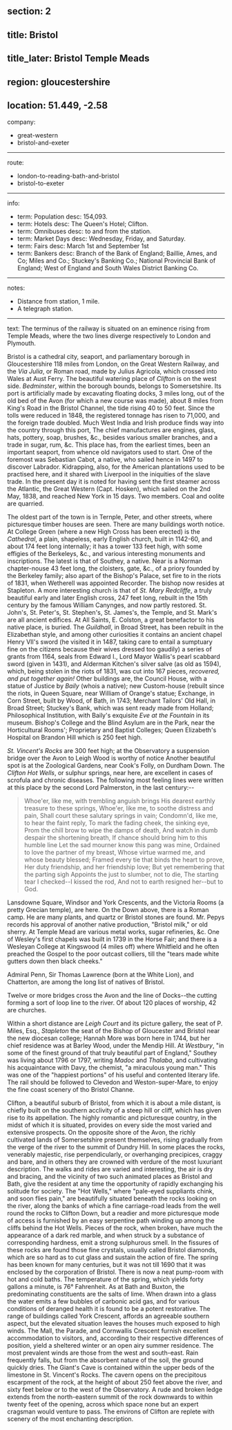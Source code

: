 section: 2
----
title: Bristol
----
title_later: Bristol Temple Meads
----
region: gloucestershire
----
location: 51.449, -2.58
----
company:
- great-western
- bristol-and-exeter
----
route:
- london-to-reading-bath-and-bristol
- bristol-to-exeter
----
info:
- term: Population
  desc: 154,093.
- term: Hotels
  desc: The Queen's Hotel; Clifton.
- term: Omnibuses
  desc: to and from the station.
- term: Market Days
  desc: Wednesday, Friday, and Saturday.
- term: Fairs
  desc: March 1st and September 1st
- term: Bankers
  desc: Branch of the Bank of England; Baillie, Ames, and Co; Miles and Co.; Stuckey's Banking Co.; National Provincial Bank of England; West of England and South Wales District Banking Co.
----
notes:
- Distance from station, 1 mile.
- A telegraph station.
----
text: The terminus of the railway is situated on an eminence rising from Temple Meads, where the two lines diverge respectively to London and Plymouth.

Bristol is a cathedral city, seaport, and parliamentary borough in Gloucestershire 118 miles from London, on the Great Western Railway, and the *Via Julia*, or Roman road, made by Julius Agricola, which crossed into Wales at Aust Ferry. The beautiful watering place of *Clifton* is on the west side. *Bedminster*, within the borough bounds, belongs to Somersetshire. Its port is artificially made by excavating floating docks, 3 miles long, out of the old bed of the Avon (for which a new course was made), about 8 miles from King's Road in the Bristol Channel, the tide rising 40 to 50 feet. Since the tolls were reduced in 1848, the registered tonnage has risen to 71,000, and the foreign trade doubled. Much West India and Irish produce finds way into the country through this port, The chief manufactures are engines, glass, hats, pottery, soap, brushes, &c., besides various smaller branches, and a trade in sugar, rum, &c. This place has, from the earliest times, been an important seaport, from whence old navigators used to start. One of the foremost was Sebastian Cabot, a native, who sailed hence in 1497 to discover Labrador. Kidrapping, also, for the American plantations used to be practised here, and it shared with Liverpool in the iniquities of the slave trade. In the present day it is noted for having sent the first steamer across the Atlantic, the Great Western (Capt. Hosken), which sailed on the 2nd May, 1838, and reached New York in 15 days. Two members. Coal and oolite are quarried.

The oldest part of the town is in Ternple, Peter, and other streets, where picturesque timber houses are seen. There are many buildings worth notice. At College Green (where a new High Cross has been erected) is the *Cathedral*, a plain, shapeless, early English church, built in 1142-60, and about 174 feet long internally; it has a tower 133 feet high, with some effigies of the Berkeleys, &c., and various interesting monuments and inscriptions. The latest is that of Southey, a native. Near is a Norman chapter-nouse 43 feet long, the cloisters, gate, &c., of a priory founded by the Berkeley family; also apart of the Bishop's Palace, set fire to in the riots of 1831, when Wetherell was appointed Recorder. The bishop now resides at Stapleton. A more interesting church is that of *St. Mary Redcliffe*, a truly beautiful early and later English cross, 247 feet long, rebuilt in the 15th century by the famous William Canynges, and now partly restored. St. John's, St. Peter's, St. Stephen's, St. James's, the Temple, and St. Mark's are all ancient edifices. At All Saints, E. Colston, a great benefactor to his native place, is buried. The *Guildhall*, in Broad Street, has been rebuilt in the Elizabethan style, and among other curiosities it contains an ancient chapel Henry VII's sword (he visited it in 1487, taking care to entail a sumptuary fine on the citizens because their wives dressed too gaudily) a series of grants from 1164, seals from Edward I., Lord Mayor Wallis's pearl scabbard sword (given in 1431), and Alderman Kitchen's silver salve (as old as 1594), which, being stolen in the riots of 1831, was cut into 167 pieces, *recovered, and put together again!* Other buildings are, the Council House, with a statue of Justice by *Baily* (whois a native); new Custom-house (rebuilt since the riots, in Queen Square, near William of Orange's statue; Exchange, in Corn Street, built by Wood, of Bath, in 1743; Merchant Tailors' Old Hall, in Broad Street; Stuckey's Bank, which was sent ready made from Holland; Philosophical Institution, with Baily's exquisite *Eve at the Fountain* in its museum. Bishop's College and the Blind Asylum are in the Park, near the Horticultural Rooms'; Proprietary and Baptist Colleges; Queen Elizabeth's Hospital on Brandon Hill which is 250 feet high.

*St. Vincent's Rocks* are 300 feet high; at the Observatory a suspension bridge over the Avon to Leigh Wood is worthy of notice Another beautiful spot is at the Zoological Gardens, near Cook's Folly, on Durdham Down. The *Clifton Hot Wells*, or sulphur springs, near here, are excellent in cases of scrofula and chronic diseases. The following most feeling lines were written at this place by the second Lord Palmerston, in the last century:--

> Whoe'er, like me, with trembling anguish brings
> His dearest earthly treasure to these springs,
> Whoe'er, like me, to soothe distress and pain,
> Shall court these salutary springs in vain;
> Condomn'd, like me, to hear the faint reply,
> To mark the fading cheek, the sinking eye,
> Prom the chill brow to wipe the damps of death,
> And watch in dumb despair the shortening breath,
> If chance should bring him to this humble line
> Let the sad mourner know this pang was mine,
> Ordained to love the partner of my breast,
> Whose virtue warmed me, and whose beauty blessed;
> Framed every tie that binds the heart to prove,
> Her duty friendship, and her friendship love;
> But yet remembering that the parting sigh
> Appoints the just to slumber, not to die,
> The starting tear I checked--I kissed the rod,
> And not to earth resigned her--but to God.

Lansdowne Square, Windsor and York Crescents, and the Victoria Rooms (a pretty Grecian temple), are here. On the Down above, there is a Roman camp. He are many plants, and quartz or Bristol stones are found. Mr. Pepys records his approval of another native production, "Bristol milk," or old sherry. At Temple Mead are various metal works, sugar refineries, &c. One of Wesley's first chapels was built in 1739 in the Horse Fair; and there is a Wesleyan College at Kingswood (4 miles off) where Whitfield and he often preached the Gospel to the poor outcast colliers, till the "tears made white gutters down then black cheeks."

Admiral Penn, Sir Thomas Lawrence (born at the White Lion), and Chatterton, are among the long list of natives of Bristol.

Twelve or more bridges cross the Avon and the line of Docks--the cutting forming a sort of loop line to the river. Of about 120 places of worship, 42 are churches.

Within a short distance are *Leigh Court* and its picture gallery, the seat of P. Miles, Esq., *Stapleton* the seat of the Bishop of Gloucester and Bristol near the new diocesan college; Hannah More was born here in 1744, but her chief residence was at Barley Wood, under the Mendip Hill. At *Westbury*, "in some of the finest ground of that truly beautiful part of England," Southey was living about 1796 or 1797, writing *Madoc* and *Thalaba*, and cultivating his acquaintance with Davy, the chemist, "a miraculous young man." This was one of the "happiest portions" of his useful and contented literary life. The rail should be followed to Clevedon and Weston-super-Mare, to enjoy the fine coast scenery of tho Bristol Channe.

<span class="u-smcp">Clifton</span>, a beautiful suburb of Bristol, from which it is about a mile distant, is chiefly built on the southern acclivity of a steep hill or cliff, which has given rise to its appellation. The highly romantic and picturesque country, in the midst of which it is situated, provides on every side the most varied and extensive prospects. On the opposite shore of the Avon, the richly cultivated lands of Somersetshire present themselves, rising gradually from the verge of the river to the summit of Dundry Hill. In some places the rocks, venerably majestic, rise perpendicularly, or overhanging precipices, craggy and bare, and in others they are crowned with verdure of the most luxuriant description. The walks and rides are varied and interesting, the air is dry and bracing, and the vicinity of two such animated places as Bristol and Bath, give the resident at any time the opportunity of rapidly exchanging his solitude for society. The "Hot Wells," where "pale-eyed suppliants chink, and soon flies pain," are beautifully situated beneath the rocks looking on the river, along the banks of which a fine carriage-road leads from the well round the rocks to Clifton Down, but a readier and more picturesque mode of access is furnished by an easy serpentine path winding up among the cliffs behind the Hot Wells. Pieces of the rock, when broken, have much the appearance of a dark red marble, and when struck by a substance of corresponding hardness, emit a strong sulphurous smell. In the fissures of these rocks are found those fine crystals, usually called Bristol diamonds, which are so hard as to cut glass and sustain the action of fire. The spring has been known for many centuries, but it was not till 1690 that it was enclosed by the corporation of Bristol. There is now a neat pump-room with hot and cold baths. The temperature of the spring, which yields forty gallons a minute, is 76° Fahrenheit. As at Bath and Buxton, the predominating constituents are the salts of lime. When drawn into a glass the water emits a few bubbles of carbonic acid gas, and for various conditions of deranged health it is found to be a potent restorative. The range of buildings called York Crescent, affords an agreeable southern aspect, but the elevated situation leaves the houses much exposed to high winds. The Mall, the Parade, and Cornwallis Crescent furnish excellent accommodation to visitors, and, according to their respective differences of position, yield a sheltered winter or an open airy summer residence. The most prevalent winds are those from the west and south-east. Rain frequently falls, but from the absorbent nature of the soil, the ground quickly dries. The Giant's Cave is contained within the upper beds of the limestone in St. Vincent's Rocks. The cavern opens on the precipitous escarpment of the rock, at the height of about 250 feet above the river, and sixty feet below or to the west of the Observatory. A rude and broken ledge extends from the north-eastern summit of the rock downwards to within twenty feet of the opening, across which space none but an expert cragsman would venture to pass. The environs of Clifton are replete with scenery of the most enchanting description.
